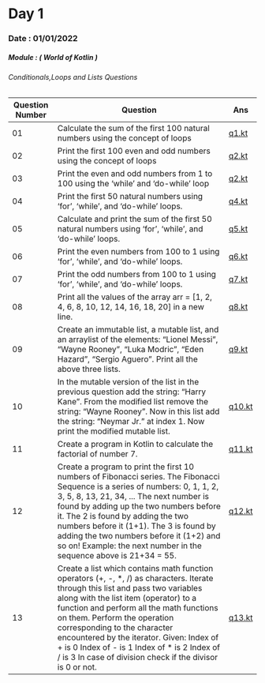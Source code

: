 # Day 1

### Date : 01/01/2022

##### Module : ( World of Kotlin ) 
###### Conditionals,Loops and Lists Questions 



|Question Number|Question|Ans|
|---------------|--------|---|
|01|Calculate the sum of the first 100 natural numbers using the concept of loops|[q1.kt](https://github.com/SM8UTI/Android_App_Development_Internshala_Course/blob/main/Day-1/q1.kt)|
|02|Print the first 100 even and odd numbers using the concept of loops|[q2.kt](https://github.com/SM8UTI/Android_App_Development_Internshala_Course/blob/main/Day-1/q2.kt)|
|03|Print the even and odd numbers from 1 to 100 using the ‘while’ and ‘do-while’ loop|[q2.kt](https://github.com/SM8UTI/Android_App_Development_Internshala_Course/blob/main/Day-1/q3.kt)|
|04|Print the first 50 natural numbers using ‘for’, ‘while’, and ‘do-while’ loops.|[q4.kt](https://github.com/SM8UTI/Android_App_Development_Internshala_Course/blob/main/Day-1/q4.kt)|
|05|Calculate and print the sum of the first 50 natural numbers using ‘for’, ‘while’, and ‘do-while’ loops.|[q5.kt](https://github.com/SM8UTI/Android_App_Development_Internshala_Course/blob/main/Day-1/q5.kt)|
|06|Print the even numbers from 100 to 1 using ‘for’, ‘while’, and ‘do-while’ loops.|[q6.kt](https://github.com/SM8UTI/Android_App_Development_Internshala_Course/blob/main/Day-1/q6.kt)|
|07|Print the odd numbers from 100 to 1 using ‘for’, ‘while’, and ‘do-while’ loops.|[q7.kt](https://github.com/SM8UTI/Android_App_Development_Internshala_Course/blob/main/Day-1/q6.kt)|
|08|Print all the values of the array arr = [1, 2, 4, 6, 8, 10, 12, 14, 16, 18, 20] in a new line.|[q8.kt](https://github.com/SM8UTI/Android_App_Development_Internshala_Course/blob/main/Day-1/q8.kt)|
|09|Create an immutable list, a mutable list, and an arraylist of the elements: “Lionel Messi”, “Wayne Rooney”, “Luka Modric”, “Eden Hazard”, “Sergio Aguero”. Print all the above three lists.|[q9.kt](https://github.com/SM8UTI/Android_App_Development_Internshala_Course/blob/main/Day-1/q9.kt)|
|10|In the mutable version of the list in the previous question add the string: “Harry Kane”. From the modified list remove the string: “Wayne Rooney”. Now in this list add the string: “Neymar Jr.” at index 1. Now print the modified mutable list.|[q10.kt](https://github.com/SM8UTI/Android_App_Development_Internshala_Course/blob/main/Day-1/q10.kt)|
|11|Create a program in Kotlin to calculate the factorial of number 7.|[q11.kt](https://github.com/SM8UTI/Android_App_Development_Internshala_Course/blob/main/Day-1/q11.kt)|
|12|Create a program to print the first 10 numbers of Fibonacci series. The Fibonacci Sequence is a series of numbers: 0, 1, 1, 2, 3, 5, 8, 13, 21, 34, ... The next number is found by adding up the two numbers before it. The 2 is found by adding the two numbers before it (1+1). The 3 is found by adding the two numbers before it (1+2) and so on! Example: the next number in the sequence above is 21+34 = 55.|[q12.kt](https://github.com/SM8UTI/Android_App_Development_Internshala_Course/blob/main/Day-1/q12.kt)|
|13|Create a list which contains math function operators (+, -, *, /) as characters. Iterate through this list and pass two variables along with the list item (operator) to a function and perform all the math functions on them. Perform the operation corresponding to the character encountered by the iterator. Given: Index of + is 0 Index of - is 1 Index of * is 2 Index of / is 3 In case of division check if the divisor is 0 or not.|[q13.kt](https://github.com/SM8UTI/Android_App_Development_Internshala_Course/blob/main/Day-1/q13.kt)|

